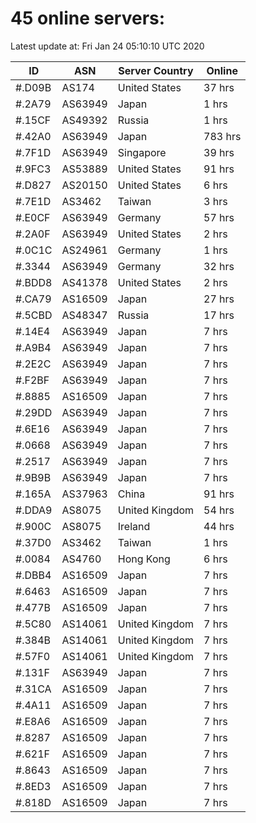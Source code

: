 # 45 online servers:

Latest update at: Fri Jan 24 05:10:10 UTC 2020

| ID | ASN | Server Country | Online |
| -- | --- | -------------- | ------ |
| #.D09B | AS174 | United States | 37 hrs |
| #.2A79 | AS63949 | Japan | 1 hrs |
| #.15CF | AS49392 | Russia | 1 hrs |
| #.42A0 | AS63949 | Japan | 783 hrs |
| #.7F1D | AS63949 | Singapore | 39 hrs |
| #.9FC3 | AS53889 | United States | 91 hrs |
| #.D827 | AS20150 | United States | 6 hrs |
| #.7E1D | AS3462 | Taiwan | 3 hrs |
| #.E0CF | AS63949 | Germany | 57 hrs |
| #.2A0F | AS63949 | United States | 2 hrs |
| #.0C1C | AS24961 | Germany | 1 hrs |
| #.3344 | AS63949 | Germany | 32 hrs |
| #.BDD8 | AS41378 | United States | 2 hrs |
| #.CA79 | AS16509 | Japan | 27 hrs |
| #.5CBD | AS48347 | Russia | 17 hrs |
| #.14E4 | AS63949 | Japan | 7 hrs |
| #.A9B4 | AS63949 | Japan | 7 hrs |
| #.2E2C | AS63949 | Japan | 7 hrs |
| #.F2BF | AS63949 | Japan | 7 hrs |
| #.8885 | AS16509 | Japan | 7 hrs |
| #.29DD | AS63949 | Japan | 7 hrs |
| #.6E16 | AS63949 | Japan | 7 hrs |
| #.0668 | AS63949 | Japan | 7 hrs |
| #.2517 | AS63949 | Japan | 7 hrs |
| #.9B9B | AS63949 | Japan | 7 hrs |
| #.165A | AS37963 | China | 91 hrs |
| #.DDA9 | AS8075 | United Kingdom | 54 hrs |
| #.900C | AS8075 | Ireland | 44 hrs |
| #.37D0 | AS3462 | Taiwan | 1 hrs |
| #.0084 | AS4760 | Hong Kong | 6 hrs |
| #.DBB4 | AS16509 | Japan | 7 hrs |
| #.6463 | AS16509 | Japan | 7 hrs |
| #.477B | AS16509 | Japan | 7 hrs |
| #.5C80 | AS14061 | United Kingdom | 7 hrs |
| #.384B | AS14061 | United Kingdom | 7 hrs |
| #.57F0 | AS14061 | United Kingdom | 7 hrs |
| #.131F | AS63949 | Japan | 7 hrs |
| #.31CA | AS16509 | Japan | 7 hrs |
| #.4A11 | AS16509 | Japan | 7 hrs |
| #.E8A6 | AS16509 | Japan | 7 hrs |
| #.8287 | AS16509 | Japan | 7 hrs |
| #.621F | AS16509 | Japan | 7 hrs |
| #.8643 | AS16509 | Japan | 7 hrs |
| #.8ED3 | AS16509 | Japan | 7 hrs |
| #.818D | AS16509 | Japan | 7 hrs |

